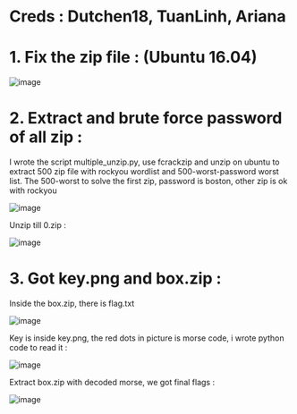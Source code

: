 # Creds : Dutchen18, TuanLinh, Ariana

# 1. Fix the zip file : (Ubuntu 16.04)
![image](https://github.com/kuqadk3/CTF-and-Learning/blob/master/ISITDTU%20CTF/Drill/fix_zip.PNG)

# 2. Extract and brute force password of all zip :

I wrote the script multiple_unzip.py, use fcrackzip and unzip on ubuntu to extract 500 zip file with rockyou wordlist and 500-worst-password worst list. The 500-worst to solve the first zip, password is boston, other zip is ok with rockyou

![image](https://github.com/kuqadk3/CTF-and-Learning/blob/master/ISITDTU%20CTF/Drill/multiple_unzip.png)

Unzip till 0.zip :

![image](https://github.com/kuqadk3/CTF-and-Learning/blob/master/ISITDTU%20CTF/Drill/ubuntu.png)

# 3. Got key.png and box.zip :

Inside the box.zip, there is flag.txt

![image](https://github.com/kuqadk3/CTF-and-Learning/blob/master/ISITDTU%20CTF/Drill/box.png)

Key is inside key.png, the red dots in picture is morse code, i wrote python code to read it :

![image](https://github.com/kuqadk3/CTF-and-Learning/blob/master/ISITDTU%20CTF/Drill/morse.PNG)

Extract box.zip with decoded morse, we got final flags :

![image](https://github.com/kuqadk3/CTF-and-Learning/blob/master/ISITDTU%20CTF/Drill/final.png)

